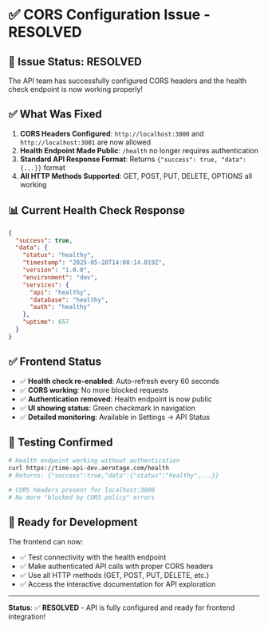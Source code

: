 # ✅ CORS Configuration Issue - RESOLVED

## 🎉 **Issue Status: RESOLVED**

The API team has successfully configured CORS headers and the health check endpoint is now working properly!

## ✅ **What Was Fixed**

1. **CORS Headers Configured**: `http://localhost:3000` and `http://localhost:3001` are now allowed
2. **Health Endpoint Made Public**: `/health` no longer requires authentication
3. **Standard API Response Format**: Returns `{"success": true, "data": {...}}` format
4. **All HTTP Methods Supported**: GET, POST, PUT, DELETE, OPTIONS all working

## 📊 **Current Health Check Response**

```json
{
  "success": true,
  "data": {
    "status": "healthy",
    "timestamp": "2025-05-28T14:08:14.019Z",
    "version": "1.0.0",
    "environment": "dev",
    "services": {
      "api": "healthy",
      "database": "healthy",
      "auth": "healthy"
    },
    "uptime": 657
  }
}
```

## ✅ **Frontend Status**

- ✅ **Health check re-enabled**: Auto-refresh every 60 seconds
- ✅ **CORS working**: No more blocked requests
- ✅ **Authentication removed**: Health endpoint is now public
- ✅ **UI showing status**: Green checkmark in navigation
- ✅ **Detailed monitoring**: Available in Settings → API Status

## 🎯 **Testing Confirmed**

```bash
# Health endpoint working without authentication
curl https://time-api-dev.aerotage.com/health
# Returns: {"success":true,"data":{"status":"healthy",...}}

# CORS headers present for localhost:3000
# No more "blocked by CORS policy" errors
```

## 🚀 **Ready for Development**

The frontend can now:
- ✅ Test connectivity with the health endpoint
- ✅ Make authenticated API calls with proper CORS headers  
- ✅ Use all HTTP methods (GET, POST, PUT, DELETE, etc.)
- ✅ Access the interactive documentation for API exploration

---

**Status**: ✅ **RESOLVED** - API is fully configured and ready for frontend integration! 
